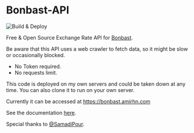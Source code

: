 # Bonbast-API

![Build & Deploy](https://github.com/itsamirhn/bonbast-api/actions/workflows/main.yml/badge.svg)

Free & Open Source Exchange Rate API for [Bonbast](https://www.bon-bast.com).

Be aware that this API uses a web crawler to fetch data, so it might be slow or occasionally blocked.

- No Token required.
- No requests limit.

This code is deployed on my own servers and could be taken down at any time. You can also clone it to run on your own server.

Currently it can be accessed at https://bonbast.amirhn.com

See the documentation [here](https://bonbast.amirhn.com/docs).

Special thanks to [@SamadiPour](https://github.com/SamadiPour).
